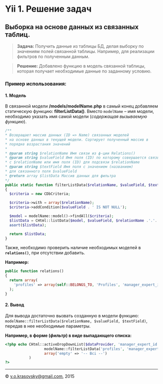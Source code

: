 # Yii 1. Решение задач

## Выборка на основе данных из связанных таблиц.

>**Задача:** Получить данные из таблицы БД, делая выборку по значениям полей связанной таблицы. Например, для реализации фильтров по полученным данным.


>**Решение:** Добавлено функцию в модель связанной таблицы, которая получает необходимые данные по заданному условию.

### Пример использования:

#### 1. Модель

В связанной модели **/models/modelName.php** в самый конец добавляем статическую функцию: **filterListData()**. Вместо `modelName` &ndash; имя модели, необходимо указать имя самой модели (*содержащая вызываемую функцию*).

```php
/**
* Возвращает массив данных (ID => Name) связанных моделей
* на основе данных в текущей модели. Сортирует полученный массив в
* порядке возрастания значений
* 
* @param string $relationName Имя связи из ф-ции Relations()
* @param string $valueField Имя поля (ID) по которому совершается связь
* с $relationName или имя поля (ID) для подсвязи $relationName
* @param string $textField Имя поля с значением (названием)
* для связанного поля $valueField
* @return array $listData Массив данных для фильтра
*/
public static function filterListData($relationName, $valueField, $textField)
{
  $criteria = new CDbCriteria;

  $criteria->with = array($relationName);
  $criteria->addCondition($valueField . ' IS NOT NULL');

  $model = modelName::model()->findAll($criteria);
  $listData = CHtml::listData($model, $valueField, $relationName .'.'. $textField);
  asort($listData);

  return $listData;
}
```
Также, необходимо проверить наличие необходимых моделей в **`relations()`**, при отсутствии добавить.

**Например:**

```php
public function relations()
{
  return array(
  	'profiles' => array(self::BELONGS_TO, 'Profiles', 'manager_expert_id')
  );
}
```

#### 2. Вывод

Для вывода достаточно вызвать созданную в модели функцию: `modelName::filterListData($relationName, $valueField, $textField)`, передав в нее необходимые параметры.

**Например, в форме (*фильтр*) в виде выпадающего списка:**

```php
<?php echo CHtml::activeDropDownList($dataProvider, 'manager_expert_id',
                  modelName::filterListData('profiles', 'manager_expert_id', 'lastname'),
                  array('empty' => '-- Всi --')
           )
?>
```

* * *
&copy; <v.o.krasovsky@gmail.com>, 2015